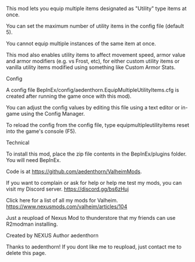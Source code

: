 This mod lets you equip multiple items designated as "Utility" type items at once.

You can set the maximum number of utility items in the config file (default 5).

You cannot equip multiple instances of the same item at once.

This mod also enables utility items to affect movement speed, armor value and armor modifiers (e.g. vs Frost, etc), for either custom utility items or vanilla utility items modified using something like Custom Armor Stats﻿.


Config

A config file BepInEx/config/aedenthorn.EquipMultipleUtilityItems.cfg is created after running the game once with this mod).

You can adjust the config values by editing this file using a text editor or in-game using the Config Manager﻿.

To reload the config from the config file, type equipmultipleutilityitems reset into the game's console (F5).


Technical

To install this mod, place the zip file contents in the BepInEx/plugins folder. You will need BepInEx.

Code is at https://github.com/aedenthorn/ValheimMods.

﻿﻿If you want to complain or ask for help or help me test my mods, you can visit my Discord server﻿. https://discord.gg/bs6zHuj

Click here for a list of all my mods for Valheim. https://www.nexusmods.com/valheim/articles/104

Just a reupload of Nexus Mod to thunderstore that my friends can use R2modman installing.

Created by NEXUS Author aedenthorn

Thanks to aedenthorn! If you dont like me to reupload, just contact me to delete this page. 
